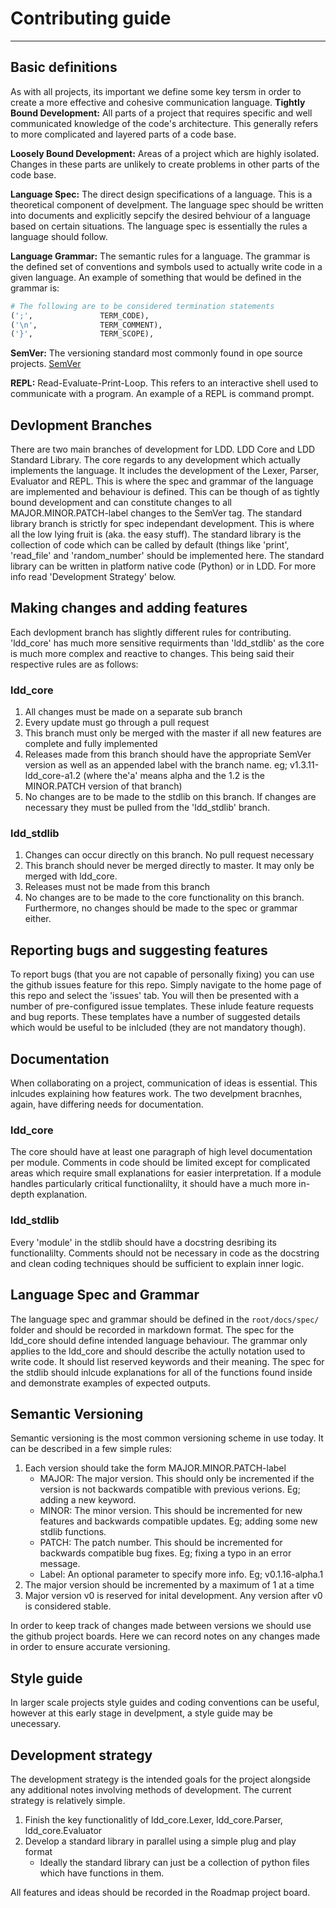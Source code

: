 # Contributing guide
***
## Basic definitions 
As with all projects, its important we define some key tersm in order to create a more effective and cohesive communication language.
**Tightly Bound Development:** All parts of a project that requires specific and well communicated knowledge of the code's architecture. This generally refers to more complicated and layered parts of a code base.

**Loosely Bound Development:** Areas of a project which are highly isolated. Changes in these parts are unlikely to create problems in other parts of the code base.

**Language Spec:** The direct design specifications of a language. This is a theoretical component of develpment. The language spec should be written into documents and explicitly sepcify the desired behviour of a language based on certain situations. The language spec is essentially the rules a language should follow.

**Language Grammar:** The semantic rules for a language. The grammar is the defined set of conventions and symbols used to actually write code in a given language. An example of something that would be defined in the grammar is: 
```python
# The following are to be considered termination statements
(';',               TERM_CODE),
('\n',              TERM_COMMENT),
('}',               TERM_SCOPE),
```
**SemVer:** The versioning standard most commonly found in ope source projects. [SemVer](https://semver.org/)

**REPL:** Read-Evaluate-Print-Loop. This refers to an interactive shell used to communicate with a program. An example of a REPL is command prompt.

## Devlopment Branches
There are two main branches of development for LDD. LDD Core and LDD Standard Library. The core regards to any development which actually implements the language. It includes the development of the Lexer, Parser, Evaluator and REPL. This is where the spec and grammar of the language are implemented and behaviour is defined. This can be though of as tightly bound development and can constitute changes to all MAJOR.MINOR.PATCH-label changes to the SemVer tag. The standard library branch is strictly for spec independant development. This is where all the low lying fruit is (aka. the easy stuff). The standard library is  the collection of code which can be called by default (things like 'print',  'read_file' and 'random_number' should be implemented here. The standard library can be written in platform native code (Python) or in LDD. For more info read 'Development Strategy' below.

## Making changes and adding features
Each devlopment branch has slightly different rules for contributing. 'ldd_core' has much more sensitive requirments than 'ldd_stdlib' as the core is much more complex and reactive to changes. This being said their respective rules are as follows:
### ldd_core
1. All changes must be made on a separate sub branch
2. Every update must go through a pull request
3. This branch must only be merged with the master if all new features are complete and fully implemented
4. Releases made from this branch should have the appropriate SemVer version as well as an appended label with the branch name. eg; v1.3.11-ldd_core-a1.2 (where the'a' means alpha and the 1.2 is the MINOR.PATCH version of that branch)
5. No changes are to be made to the stdlib on this branch. If changes are necessary they must be pulled from the 'ldd_stdlib' branch.
### ldd_stdlib
1. Changes can occur directly on this branch. No pull request necessary
2. This branch should never be merged directly to master. It may only be merged with ldd_core.
3. Releases must not be made from this branch
4. No changes are to be made to the core functionality on this branch. Furthermore, no changes should be made to the spec or grammar either.

## Reporting bugs and suggesting features
To report bugs (that you are not capable of personally fixing) you can use the github issues feature for this repo. Simply navigate to the home page of this repo and select the 'issues' tab. You will then be presented with a number of pre-configured issue templates. These inlude feature requests and bug reports. These templates have a number of suggested details which would be useful to be inlcluded (they are not mandatory though).

## Documentation
When collaborating on a project, communication of ideas is essential. This inlcudes explaining how features work. The two develpment bracnhes, again, have differing needs for documentation.
### ldd_core
The core should have at least one paragraph of high level documentation per module. Comments in code should be limited except for complicated areas which require small explanations for easier interpretation. If a module handles particularly critical functionalilty, it should have a much more in-depth explanation.
### ldd_stdlib
Every 'module' in the stdlib should have a docstring desribing its functionalilty. Comments should not be necessary in code as the docstring and clean coding techniques should be sufficient to explain inner logic.

## Language Spec and Grammar
The language spec and grammar should be defined in the `root/docs/spec/` folder and should be recorded in markdown format. The spec for the ldd_core should define intended language behaviour. The grammar only applies to the ldd_core and should describe the actully notation used to write code. It should list reserved keywords and their meaning. The spec for the stdlib should inlcude explanations for all of the functions found inside and demonstrate examples of expected outputs.

## Semantic Versioning
Semantic versioning is the most common versioning scheme in use today. It can be described in a few simple rules:
1. Each version should take the form MAJOR.MINOR.PATCH-label
    - MAJOR: The major version. This should only be incremented if the version is not backwards compatible with previous verions. Eg; adding a new keyword.
    - MINOR: The minor version. This should be incremented for new features and backwards compatible updates. Eg; adding some new stdlib functions.
    - PATCH: The patch number. This should be incremented for backwards compatible bug fixes. Eg; fixing a typo in an error message.
    - Label: An optional parameter to specify more info. Eg; v0.1.16-alpha.1
2. The major version should be incremented by a maximum of 1 at a time
3. Major version v0 is reserved for inital development. Any version after v0 is considered stable.

In order to keep track of changes made between versions we should use the github project boards. Here we can record notes on any changes made in order to ensure accurate versioning.

## Style guide
In larger scale projects style guides and coding conventions can be useful, however at this early stage in develpment, a style guide may be unecessary.

## Development strategy
The development strategy is the intended goals for the project alongside any additional notes involving methods of development. The current strategy is relatively simple.
1. Finish the key functionalitly of ldd_core.Lexer, ldd_core.Parser, ldd_core.Evaluator
2. Develop a standard library in parallel using a simple plug and play format
   - Ideally the standard library can just be a collection of python files which have functions in them.

All features and ideas should be recorded in the Roadmap project board.
